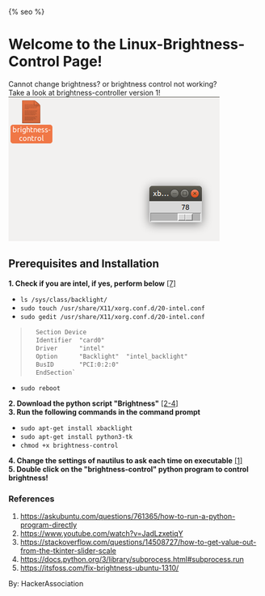 {% seo %}
# Welcome to the Linux-Brightness-Control Page!
Cannot change brightness? or brightness control not working?<br>Take a look at brightness-controller version 1!<br>
![screenshot](https://github.com/hackerassociation/Linux-Brightness-Control/blob/master/at%2078.png)

## Prerequisites and Installation
**1. Check if you are intel, if yes, perform below** [[7]](https://itsfoss.com/fix-brightness-ubuntu-1310/)
* `ls /sys/class/backlight/`
* `sudo touch /usr/share/X11/xorg.conf.d/20-intel.conf`
* `sudo gedit /usr/share/X11/xorg.conf.d/20-intel.conf`
>       Section Device
>       Identifier  "card0"
>       Driver      "intel"
>       Option      "Backlight"  "intel_backlight"
>       BusID       "PCI:0:2:0"
>       EndSection`
* `sudo reboot`<br >

**2. Download the python script "Brightness"** [[2-4]](https://www.youtube.com/watch?v=JadLzxetiqY)<br >
**3. Run the following commands in the command prompt** 
* `sudo apt-get install xbacklight` 
* `sudo apt-get install python3-tk` 
* `chmod +x brightness-control`

**4. Change the settings of nautilus to ask each time on executable** [[1]](https://askubuntu.com/questions/761365/how-to-run-a-python-program-directly)<br >
**5. Double click on the "brightness-control" python program to control brightness!**

### References
1. https://askubuntu.com/questions/761365/how-to-run-a-python-program-directly
2. https://www.youtube.com/watch?v=JadLzxetiqY
3. https://stackoverflow.com/questions/14508727/how-to-get-value-out-from-the-tkinter-slider-scale 
4. https://docs.python.org/3/library/subprocess.html#subprocess.run
5. https://itsfoss.com/fix-brightness-ubuntu-1310/

By: HackerAssociation
